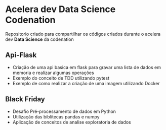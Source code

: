 # Acelera dev Data Science Codenation
Repositorio criado para compartilhar os códigos criados durante o acelera dev **Data Science** da codenation

## Api-Flask

* Criação de uma api basica em flask para gravar uma lista de dados em memoria e realizar algumas operações
* Exemplo do conceito de TDD utilizando pytest
* Exemplo de como realizar a criação de uma imagem utilizando Docker

## Black Friday

* Desafio Pré-processamento de dados em Python
* Utilização das biblitecas pandas e numpy
* Aplicação de conceitos de analise exploratoria de dados
